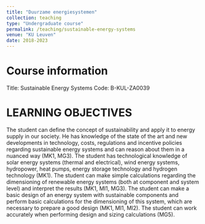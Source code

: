 ```yaml
---
title: "Duurzame energiesystemen"
collection: teaching
type: "Undergraduate course"
permalink: /teaching/sustainable-energy-systems
venue: "KU Leuven"
date: 2018-2023
---
```


Course information
==================
Title: Sustainable Energy Systems
Code: B-KUL-ZA0039

LEARNING OBJECTIVES
===================
The student can define the concept of sustainability and apply it to energy supply in our society. He has knowledge of the state of the art and new developments in technology, costs, regulations and incentive policies regarding sustainable energy systems and can reason about them in a nuanced way (MK1, MG3).
The student has technological knowledge of solar energy systems (thermal and electrical), wind energy systems, hydropower, heat pumps, energy storage technology and hydrogen technology (MK1).
The student can make simple calculations regarding the dimensioning of renewable energy systems (both at component and system level) and interpret the results (MK1, MI1, MG3).
The student can make a basic design of an energy system with sustainable components and perform basic calculations for the dimensioning of this system, which are necessary to prepare a good design (MK1, MI1, MI2).
The student can work accurately when performing design and sizing calculations (MG5).
